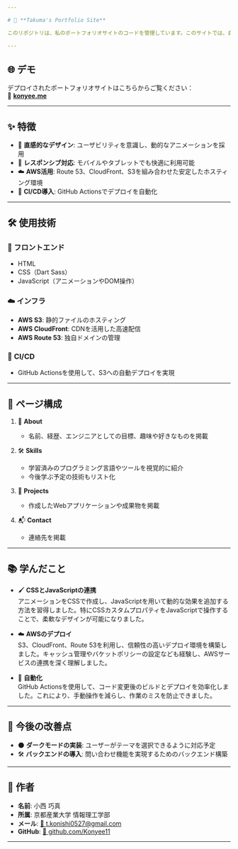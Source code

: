 ```yaml
---

# 🌟 **Takuma's Portfolio Site**

このリポジトリは、私のポートフォリオサイトのコードを管理しています。このサイトでは、自己紹介、スキルセット、プロジェクトの紹介などを掲載しています。シンプルなデザインとAWSを活用したインフラ構築に重点を置いて制作しました。

---
```


## 🌐 **デモ**

デプロイされたポートフォリオサイトはこちらからご覧ください：  
🔗 **[konyee.me](https://konyee.me)**

---

## ✨ **特徴**

- 🎨 **直感的なデザイン**: ユーザビリティを意識し、動的なアニメーションを採用  
- 📱 **レスポンシブ対応**: モバイルやタブレットでも快適に利用可能  
- ☁️ **AWS活用**: Route 53、CloudFront、S3を組み合わせた安定したホスティング環境  
- 🤖 **CI/CD導入**: GitHub Actionsでデプロイを自動化

---

## 🛠️ **使用技術**

### 🔧 **フロントエンド**
- HTML  
- CSS（Dart Sass）  
- JavaScript（アニメーションやDOM操作）

### ☁️ **インフラ**
- **AWS S3**: 静的ファイルのホスティング  
- **AWS CloudFront**: CDNを活用した高速配信  
- **AWS Route 53**: 独自ドメインの管理

### 🚀 **CI/CD**
- GitHub Actionsを使用して、S3への自動デプロイを実現

---

## 📄 **ページ構成**

1. 📝 **About**  
   - 名前、経歴、エンジニアとしての目標、趣味や好きなものを掲載

2. 🛠️ **Skills**  
   - 学習済みのプログラミング言語やツールを視覚的に紹介  
   - 今後学ぶ予定の技術もリスト化

3. 🌟 **Projects**  
   - 作成したWebアプリケーションや成果物を掲載

4. 📬 **Contact**  
   - 連絡先を掲載

---

## 📚 **学んだこと**

- 🖌️ **CSSとJavaScriptの連携**  
  アニメーションをCSSで作成し、JavaScriptを用いて動的な効果を追加する方法を習得しました。特にCSSカスタムプロパティをJavaScriptで操作することで、柔軟なデザインが可能になりました。

- ☁️ **AWSのデプロイ**  
  S3、CloudFront、Route 53を利用し、信頼性の高いデプロイ環境を構築しました。キャッシュ管理やバケットポリシーの設定なども経験し、AWSサービスの連携を深く理解しました。

- 🔄 **自動化**  
  GitHub Actionsを使用して、コード変更後のビルドとデプロイを効率化しました。これにより、手動操作を減らし、作業のミスを防止できました。

---

## 🚀 **今後の改善点**

- 🌑 **ダークモードの実装**: ユーザーがテーマを選択できるように対応予定  
- 🛠️ **バックエンドの導入**: 問い合わせ機能を実現するためのバックエンド構築  

---

## 👤 **作者**

- **名前**: 小西 巧真  
- **所属**: 京都産業大学 情報理工学部  
- **メール**: [📧 t.konishi0527@gmail.com](mailto:t.konishi0527@gmail.com)  
- **GitHub**: [🔗 github.com/Konyee11](https://github.com/Konyee11)  

---
